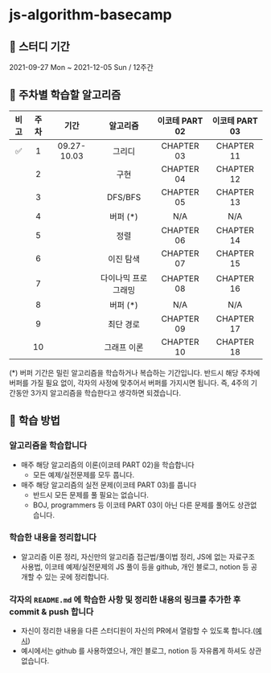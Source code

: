 # js-algorithm-basecamp

## 🌿 스터디 기간

2021-09-27 Mon ~ 2021-12-05 Sun / 12주간
## 💛 주차별 학습할 알고리즘

| 비고 | 주차 | 기간 |      알고리즘       | 이코테 PART 02 | 이코테 PART 03 |
|:--: | :--: | :----: | :-----------------: | :------------: | :------------: |
| ✅ |  1   | 09.27-10.03 |       그리디        |   CHAPTER 03   |   CHAPTER 11   |
|  |  2   | |        구현         |   CHAPTER 04   |   CHAPTER 12   |
|  |  3   | |       DFS/BFS       |   CHAPTER 05   |   CHAPTER 13   |
|  |  4   | |      버퍼 (\*)      |      N/A       |      N/A       |
|  |  5   | |        정렬         |   CHAPTER 06   |   CHAPTER 14   |
|  |  6   | |      이진 탐색      |   CHAPTER 07   |   CHAPTER 15   |
|  |  7   | | 다이나믹 프로그래밍 |   CHAPTER 08   |   CHAPTER 16   |
|  |  8   | |      버퍼 (\*)      |      N/A       |      N/A       |
|  |  9   | |      최단 경로      |   CHAPTER 09   |   CHAPTER 17   |
|  |  10  ||     그래프 이론     |   CHAPTER 10   |   CHAPTER 18   |

(\*) 버퍼 기간은 밀린 알고리즘을 학습하거나 복습하는 기간입니다.
반드시 해당 주차에 버퍼를 가질 필요 없이, 각자의 사정에 맞추어서 버퍼를 가지시면 됩니다.
즉, 4주의 기간동안 3가지 알고리즘을 학습한다고 생각하면 되겠습니다.


## 🍯 학습 방법
### 알고리즘을 학습합니다

- 매주 해당 알고리즘의 이론(이코테 PART 02)을 학습합니다
  - 모든 예제/실전문제를 모두 풉니다.
- 매주 해당 알고리즘의 실전 문제(이코테 PART 03)를 풉니다
  - 반드시 모든 문제를 풀 필요는 없습니다.
  - BOJ, programmers 등 이코테 PART 03이 아닌 다른 문제를 풀어도 상관없습니다.

### 학습한 내용을 정리합니다

- 알고리즘 이론 정리, 자신만의 알고리즘 접근법/풀이법 정리, JS에 없는 자료구조 사용법, 이코테 예제/실전문제의 JS 풀이 등을 github, 개인 블로그, notion 등 공개할 수 있는 곳에 정리합니다.

### 각자의 `README.md` 에 학습한 사항 및 정리한 내용의 링크를 추가한 후 commit & push 합니다

- 자신이 정리한 내용을 다른 스터디원이 자신의 PR에서 열람할 수 있도록 합니다.([예시](https://github.com/bigsaigon333/js-algorithm-basecamp#%EC%9D%B4%EC%BD%94%ED%85%8C-part-02-3%EC%9E%A5-%EA%B7%B8%EB%A6%AC%EB%94%94))
- 예시에서는 github 를 사용하였으나, 개인 블로그, notion 등 자유롭게 하셔도 상관없습니다.

